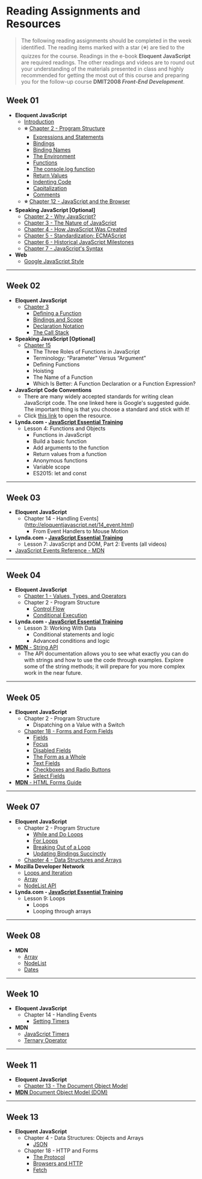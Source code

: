 # Reading Assignments and Resources

> The following reading assignments should be completed in the week identified. The reading items marked with a star (**:star:**) are tied to the quizzes for the course. Readings in the e-book **Eloquent JavaScript** are required readings. The other readings and videos are to round out your understanding of the materials presented in class and highly recommended for getting the most out of this course and preparing you for the follow-up course **DMIT2008 *Front-End Development***.

## Week 01

- **Eloquent JavaScript**
  - [Introduction](http://eloquentjavascript.net/00_intro.html)
  - **:star:** [Chapter 2 - Program Structure](http://eloquentjavascript.net/02_program_structure.html)
    - [Expressions and Statements](http://eloquentjavascript.net/02_program_structure.html#h_5fUOQZwwHx)
    - [Bindings](http://eloquentjavascript.net/02_program_structure.html#h_lnOC+GBEtu)
    - [Binding Names](http://eloquentjavascript.net/02_program_structure.html#h_SbWNrIYjdH)
    - [The Environment](http://eloquentjavascript.net/02_program_structure.html#h_2Tc54fkIgF)
    - [Functions](http://eloquentjavascript.net/02_program_structure.html#h_K5Yd6h3Axg)
    - [The console.log function](http://eloquentjavascript.net/02_program_structure.html#h_6+Vb3XQoaa)
    - [Return Values](http://eloquentjavascript.net/02_program_structure.html#h_nULi9znEdr)
    - [Indenting Code](http://eloquentjavascript.net/02_program_structure.html#h_3I0M2f1Cmh)
    - [Capitalization](http://eloquentjavascript.net/02_program_structure.html#h_t54vuASjLD)
    - [Comments](http://eloquentjavascript.net/02_program_structure.html#h_/OBuIOX390)
  - **:star:** [Chapter 12 - JavaScript and the Browser](http://eloquentjavascript.net/12_browser.html)
- **Speaking JavaScript [Optional]**
  - [Chapter 2 - Why JavaScript?](http://speakingjs.com/es5/ch02.html)
  - [Chapter 3 - The Nature of JavaScript](http://speakingjs.com/es5/ch03.html)
  - [Chapter 4 - How JavaScript Was Created](http://speakingjs.com/es5/ch04.html)
  - [Chapter 5 - Standardization: ECMAScript](http://speakingjs.com/es5/ch05.html)
  - [Chapter 6 - Historical JavaScript Milestones](http://speakingjs.com/es5/ch06.html)
  - [Chapter 7 - JavaScript's Syntax](http://speakingjs.com/es5/ch07.html)
- **Web**
  - [Google JavaScript Style](https://google-styleguide.googlecode.com/svn/trunk/javascriptguide.xml)

----

## Week 02

- **Eloquent JavaScript**
  - [Chapter 3](http://eloquentjavascript.net/03_functions.html)
    - [Defining a Function](http://eloquentjavascript.net/03_functions.html#h_tqLFw/oazr)
    - [Bindings and Scope](http://eloquentjavascript.net/03_functions.html#h_XqQR5FlX+8)
    - [Declaration Notation](http://eloquentjavascript.net/03_functions.html#h_H2WKvqbgVY)
    - [The Call Stack](http://eloquentjavascript.net/03_functions.html#h_D2Yui+mx6D)
- **Speaking JavaScript [Optional]**
  - [Chapter 15](http://speakingjs.com/es5/ch15.html)
    - The Three Roles of Functions in JavaScript
    - Terminology: “Parameter” Versus “Argument”
    - Defining Functions
    - Hoisting
    - The Name of a Function
    - Which Is Better: A Function Declaration or a Function Expression?
- **JavaScript Code Conventions**
  - There are many widely accepted standards for writing clean JavaScript code. The one linked here is Google's suggested guide. The important thing is that you choose a standard and stick with it!
  - Click [this link](https://google.github.io/styleguide/javascriptguide.xml) to open the resource.
- **Lynda.com - [JavaScript Essential Training](https://www.lynda.com/JavaScript-tutorials/JavaScript-Essential-Training/574716-2.html)**
  - Lesson 4:  Functions and Objects
    - Functions in JavaScript
    - Build a basic function
    - Add arguments to the function
    - Return values from a function
    - Anonymous functions
    - Variable scope
    - ES2015: let and const

----

## Week 03

- **Eloquent JavaScript**
  - Chapter 14 - Handling Events](http://eloquentjavascript.net/14_event.html)
    - From Event Handlers to Mouse Motion
- **Lynda.com - [JavaScript Essential Training](https://www.lynda.com/JavaScript-tutorials/JavaScript-Essential-Training/574716-2.html)**
  - Lesson 7:  JavaScript and DOM, Part 2: Events (all videos)
- [JavaScript Events Reference - MDN](https://developer.mozilla.org/en-US/docs/Web/Events)

----

## Week 04

- **Eloquent JavaScript**
  - [Chapter 1 - Values, Types, and Operators](http://eloquentjavascript.net/01_values.html)
  - Chapter 2 - Program Structure
    - [Control Flow](http://eloquentjavascript.net/02_program_structure.html#h_rDxYNPd65Z)
    - [Conditional Execution](http://eloquentjavascript.net/02_program_structure.html#h_wpz5oi2dy7)
- **Lynda.com - [JavaScript Essential Training](https://www.lynda.com/JavaScript-tutorials/JavaScript-Essential-Training/574716-2.html)**
  - Lesson 3:  Working With Data
    - Conditional statements and logic
    - Advanced conditions and logic
- [**MDN** - String API](https://developer.mozilla.org/en-US/docs/Web/JavaScript/Reference/Global_Objects/String)
  - The API documentation allows you to see what exactly you can do with strings and how to use the code through examples. Explore some of the string methods; it will prepare for you more complex work in the near future.

----

## Week 05

- **Eloquent JavaScript**
  - Chapter 2 - Program Structure
    - Dispatching on a Value with a Switch
  - [Chapter 18 - Forms and Form Fields](http://eloquentjavascript.net/02_program_structure.html#h_jMKsa0SXdL)
    - [Fields](http://eloquentjavascript.net/18_http.html#h_H222GOgM6T)
    - [Focus](http://eloquentjavascript.net/18_forms.html#h_/n9VuL9o/U)
    - [Disabled Fields](http://eloquentjavascript.net/18_forms.html#h_l2z9T1FDym)
    - [The Form as a Whole](http://eloquentjavascript.net/18_forms.html#h_R8SZxHmDt0)
    - [Text Fields](http://eloquentjavascript.net/18_forms.html#h_+RaBROT23F)
    - [Checkboxes and Radio Buttons](http://eloquentjavascript.net/18_forms.html#h_axUK+XNvTN)
    - [Select Fields](http://eloquentjavascript.net/18_forms.html#h_eaB6RprDK3)
- [**MDN** - HTML Forms Guide](https://developer.mozilla.org/en-US/docs/Web/Guide/HTML/Forms)

----

## Week 07

- **Eloquent JavaScript**
  - Chapter 2 - Program Structure
    - [While and Do Loops](http://eloquentjavascript.net/02_program_structure.html#h_FaGGgUI+MM)
    - [For Loops](http://eloquentjavascript.net/02_program_structure.html#h_oupMC+5FKN)
    - [Breaking Out of a Loop](http://eloquentjavascript.net/02_program_structure.html#h_WWKAoSPJ47)
    - [Updating Bindings Succinctly](http://eloquentjavascript.net/02_program_structure.html#h_1JSoOGP+6B)
  - [Chapter 4 - Data Structures and Arrays](http://eloquentjavascript.net/04_data.html)
- **Mozilla Developer Network**
  - [Loops and Iteration](https://developer.mozilla.org/en-US/docs/Web/JavaScript/Guide/Loops_and_iteration)
  - [Array](https://developer.mozilla.org/en-US/docs/Web/JavaScript/Reference/Global_Objects/Array)
  - [NodeList API](https://developer.mozilla.org/en/docs/Web/API/NodeList)
- **Lynda.com - [JavaScript Essential Training](https://www.lynda.com/JavaScript-tutorials/JavaScript-Essential-Training/574716-2.html)**
  - Lesson 9: Loops
    - Loops
    - Looping through arrays

----

## Week  08

- **MDN**
  - [Array](https://developer.mozilla.org/en-US/docs/Web/JavaScript/Reference/Global_Objects/Array)
  - [NodeList](https://developer.mozilla.org/en/docs/Web/API/NodeList)
  - [Dates](https://developer.mozilla.org/en/docs/Web/JavaScript/Reference/Global_Objects/Date)

----

## Week 10

- **Eloquent JavaScript**
  - Chapter 14 - Handling Events
    - [Setting Timers](http://eloquentjavascript.net/15_event.html#h_hBzQOpfNhU)
- **MDN** 
  - [JavaScript Timers](https://developer.mozilla.org/en-US/Add-ons/Code_snippets/Timers)
  - [Ternary Operator](https://developer.mozilla.org/en/docs/Web/JavaScript/Reference/Operators/Conditional_Operator)

----

## Week 11

- **Eloquent JavaScript**
  - [Chapter 13 - The Document Object Model](http://eloquentjavascript.net/13_dom.html)
- [**MDN** Document Object Model (DOM)](https://developer.mozilla.org/en-US/docs/Web/API/Document_Object_Model)

----

## Week 13

- **Eloquent JavaScript**
  - Chapter 4 - Data Structures: Objects and Arrays
    - [JSON](http://eloquentjavascript.net/04_data.html#h_AxpOdvCznQ)
  - Chapter 18 - HTTP and Forms
    - [The Protocol](http://eloquentjavascript.net/18_http.html#h_G1xxLfiYeu)
    - [Browsers and HTTP](http://eloquentjavascript.net/18_http.html#h_G1xxLfiYeu)
    - [Fetch](http://eloquentjavascript.net/18_http.html#h_1Iqv5okrKE)
